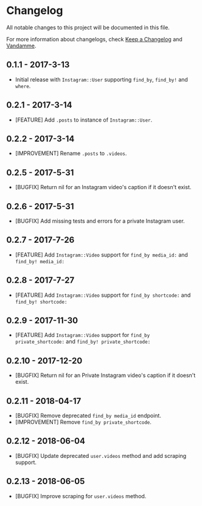 # Changelog

All notable changes to this project will be documented in this file.

For more information about changelogs, check
[Keep a Changelog](http://keepachangelog.com) and
[Vandamme](http://tech-angels.github.io/vandamme).

## 0.1.1 - 2017-3-13

* Initial release with `Instagram::User` supporting `find_by`, `find_by!` and `where`.

## 0.2.1 - 2017-3-14

* [FEATURE] Add `.posts` to instance of `Instagram::User`.

## 0.2.2 - 2017-3-14

* [IMPROVEMENT] Rename `.posts` to `.videos`.

## 0.2.5 - 2017-5-31

* [BUGFIX] Return nil for an Instagram video's caption if it doesn't exist.

## 0.2.6 - 2017-5-31

* [BUGFIX] Add missing tests and errors for a private Instagram user.

## 0.2.7 - 2017-7-26

* [FEATURE] Add `Instagram::Video` support for `find_by media_id:` and `find_by! media_id:`

## 0.2.8 - 2017-7-27

* [FEATURE] Add `Instagram::Video` support for `find_by shortcode:` and `find_by! shortcode:`

## 0.2.9 - 2017-11-30

* [FEATURE] Add `Instagram::Video` support for `find_by private_shortcode:` and `find_by! private_shortcode:`

## 0.2.10 - 2017-12-20

* [BUGFIX] Return nil for an Private Instagram video's caption if it doesn't exist.

## 0.2.11 - 2018-04-17

* [BUGFIX] Remove deprecated `find_by media_id` endpoint.
* [IMPROVEMENT] Remove `find_by private_shortcode`.

## 0.2.12 - 2018-06-04

* [BUGFIX] Update deprecated `user.videos` method and add scraping support.

## 0.2.13 - 2018-06-05

* [BUGFIX] Improve scraping for `user.videos` method.
